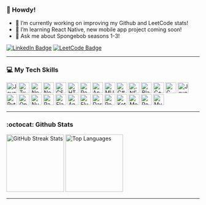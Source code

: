 ### 👋 Howdy!

<!--
**RimaBouhal/RimaBouhal** is a ✨ _special_ ✨ repository because its `README.md` (this file) appears on your GitHub profile.

Here are some ideas to get you started:

- 🔭 I’m currently working on ...
- 🌱 I’m currently learning ...
- 👯 I’m looking to collaborate on ...
- 🤔 I’m looking for help with ...
- 💬 Ask me about ...
- 📫 How to reach me: ...
- 😄 Pronouns: ...
- ⚡ Fun fact: ...
-->

- 🔭 I’m currently working on improving my Github and LeetCode stats!
- 🌱 I’m learning React Native, new mobile app project coming soon!
- 💬 Ask me about Spongebob seasons 1-3!

<p>
  <a href="https://linkedin.com/in/rimabouhal"><img src="https://img.shields.io/badge/LinkedIn-blue?style=for-the-badge&logo=linkedin&logoColor=white" alt="LinkedIn Badge"/></a>
  <a href="https://leetcode.com/u/RimaBouhal/"><img src="https://img.shields.io/badge/-LeetCode-FFA116?style=for-the-badge&logo=LeetCode&logoColor=black" alt="LeetCode Badge"/></a>
</p>

-----
### 💻 My Tech Skills

<p>
  <img src="https://img.shields.io/badge/javascript-%23323330.svg?style=for-the-badge&logo=javascript&logoColor=%23F7DF1E" alt="JavaScript" height="28">
  <img src="https://img.shields.io/badge/typescript-%23007ACC.svg?style=for-the-badge&logo=typescript&logoColor=white" alt="TypeScript" height="28">
  <img src="https://img.shields.io/badge/nestjs-%23E0234E.svg?style=for-the-badge&logo=nestjs&logoColor=white" alt="NestJS" height="28">
  <img src="https://img.shields.io/badge/node.js-6DA55F?style=for-the-badge&logo=node.js&logoColor=white" alt="NodeJS" height="28">
  <img src="https://img.shields.io/badge/css3-%231572B6.svg?style=for-the-badge&logo=css3&logoColor=white" alt="CSS3" height="28">
  <img src="https://img.shields.io/badge/html5-%23E34F26.svg?style=for-the-badge&logo=html5&logoColor=white" alt="HTML5" height="28">
  <img src="https://img.shields.io/badge/react-%2320232a.svg?style=for-the-badge&logo=react&logoColor=%2361DAFB" alt="React" height="28">
  <img src="https://img.shields.io/badge/angular-%23DD0031.svg?style=for-the-badge&logo=angular&logoColor=white" alt="Angular" height="28">
  <img src="https://img.shields.io/badge/MUI-%230081CB.svg?style=for-the-badge&logo=mui&logoColor=white" alt="MUI" height="28">
  <img src="https://img.shields.io/badge/c%23-%23239120.svg?style=for-the-badge&logo=c-sharp&logoColor=white" alt="C#" height="28">
  <img src="https://img.shields.io/badge/.NET-5C2D91?style=for-the-badge&logo=.net&logoColor=white" alt=".NET" height="28">
  <img src="https://img.shields.io/badge/blazor-%235C2D91.svg?style=for-the-badge&logo=blazor&logoColor=white" alt="Blazor" height="28">
  <img src="https://img.shields.io/badge/c++-%2300599C.svg?style=for-the-badge&logo=c%2B%2B&logoColor=white" alt="C++" height="28">
  <img src="https://img.shields.io/badge/c-%2300599C.svg?style=for-the-badge&logo=c&logoColor=white" alt="C" height="28">
  <img src="https://img.shields.io/badge/java-%23ED8B00.svg?style=for-the-badge&logo=java&logoColor=white" alt="Java" height="28">
  <img src="https://img.shields.io/badge/python-3670A0?style=for-the-badge&logo=python&logoColor=ffdd54" alt="Python" height="28">
  <img src="https://img.shields.io/badge/opencv-%23white.svg?style=for-the-badge&logo=opencv&logoColor=white" alt="OpenCV" height="28">
  <img src="https://img.shields.io/badge/numpy-%23013243.svg?style=for-the-badge&logo=numpy&logoColor=white" alt="NumPy" height="28">
  <img src="https://img.shields.io/badge/pandas-%23150458.svg?style=for-the-badge&logo=pandas&logoColor=white" alt="Pandas" height="28">
  <img src="https://img.shields.io/badge/flask-%23000.svg?style=for-the-badge&logo=flask&logoColor=white" alt="Flask" height="28">
  <img src="https://img.shields.io/badge/Android-3DDC84?style=for-the-badge&logo=android&logoColor=white" alt="Android" height="28">
  <img src="https://img.shields.io/badge/Flutter-%2302569B.svg?style=for-the-badge&logo=Flutter&logoColor=white" alt="Flutter" height="28">
  <img src="https://img.shields.io/badge/dart-%230175C2.svg?style=for-the-badge&logo=dart&logoColor=white" alt="Dart" height="28">
  <img src="https://img.shields.io/badge/react_native-%2320232a.svg?style=for-the-badge&logo=react&logoColor=%2361DAFB" alt="React Native" height="28">
  <img src="https://img.shields.io/badge/kotlin-%230095D5.svg?style=for-the-badge&logo=kotlin&logoColor=white" alt="Kotlin" height="28">
  <img src="https://img.shields.io/badge/MongoDB-%234ea94b.svg?style=for-the-badge&logo=mongodb&logoColor=white" alt="MongoDB" height="28">
  <img src="https://img.shields.io/badge/postgres-%23316192.svg?style=for-the-badge&logo=postgresql&logoColor=white" alt="Postgres" height="28">
  <img src="https://img.shields.io/badge/mysql-4479A1.svg?style=for-the-badge&logo=mysql&logoColor=white" alt="MySQL" height="28">
</p>

-----
### :octocat: Github Stats

<p>
  <img src="https://github-readme-streak-stats.herokuapp.com/?user=rimabouhal&theme=city_light&include_all_commits=true&count_private=true&hide_border=false" alt="GitHub Streak Stats" height="150"/>
  <img src="https://github-readme-stats.vercel.app/api/top-langs/?username=rimabouhal&theme=city_light&hide_border=false&include_all_commits=true&count_private=true&layout=compact" alt="Top Languages" height="150"/>
</p>

<!--
-----
### 📊 Leetcode Stats
As part of my 2025 New Year's resolution, I am commited to tackling the Leetcode Daily! </br></br>
![](https://leetcard.jacoblin.cool/RimaBouhal?ext=heatmap)
-->

-----
<!--
<p>
  <a href="https://visitcount.itsvg.in">
    <img src="https://visitcount.itsvg.in/api?id=rimabouhal&icon=2&color=12" alt="Visit Count"/>
  </a>
</p>
-->

